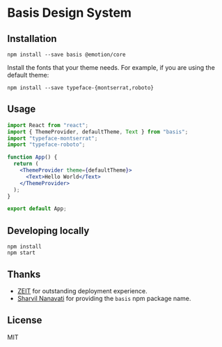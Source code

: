 # Basis Design System

## Installation

```shell
npm install --save basis @emotion/core
```

Install the fonts that your theme needs. For example, if you are using the default theme:

```shell
npm install --save typeface-{montserrat,roboto}
```

## Usage

```jsx
import React from "react";
import { ThemeProvider, defaultTheme, Text } from "basis";
import "typeface-montserrat";
import "typeface-roboto";

function App() {
  return (
    <ThemeProvider theme={defaultTheme}>
      <Text>Hello World</Text>
    </ThemeProvider>
  );
}

export default App;
```

## Developing locally

```shell
npm install
npm start
```

## Thanks

- [ZEIT](https://zeit.co) for outstanding deployment experience.
- [Sharvil Nanavati](https://twitter.com/snrrrub) for providing the `basis` npm package name.

## License

MIT
